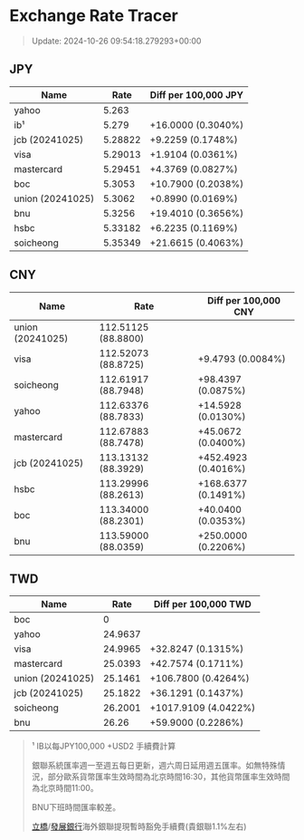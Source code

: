 # Exchange Rate Tracer

> Update: 2024-10-26 09:54:18.279293+00:00

## JPY

| Name             |    Rate | Diff per 100,000 JPY   |
|------------------|---------|------------------------|
| yahoo            | 5.263   |                        |
| ib¹              | 5.279   | +16.0000 (0.3040%)     |
| jcb (20241025)   | 5.28822 | +9.2259 (0.1748%)      |
| visa             | 5.29013 | +1.9104 (0.0361%)      |
| mastercard       | 5.29451 | +4.3769 (0.0827%)      |
| boc              | 5.3053  | +10.7900 (0.2038%)     |
| union (20241025) | 5.3062  | +0.8990 (0.0169%)      |
| bnu              | 5.3256  | +19.4010 (0.3656%)     |
| hsbc             | 5.33182 | +6.2235 (0.1169%)      |
| soicheong        | 5.35349 | +21.6615 (0.4063%)     |

## CNY

| Name             | Rate                | Diff per 100,000 CNY   |
|------------------|---------------------|------------------------|
| union (20241025) | 112.51125	(88.8800) |                        |
| visa             | 112.52073	(88.8725) | +9.4793 (0.0084%)      |
| soicheong        | 112.61917	(88.7948) | +98.4397 (0.0875%)     |
| yahoo            | 112.63376	(88.7833) | +14.5928 (0.0130%)     |
| mastercard       | 112.67883	(88.7478) | +45.0672 (0.0400%)     |
| jcb (20241025)   | 113.13132	(88.3929) | +452.4923 (0.4016%)    |
| hsbc             | 113.29996	(88.2613) | +168.6377 (0.1491%)    |
| boc              | 113.34000	(88.2301) | +40.0400 (0.0353%)     |
| bnu              | 113.59000	(88.0359) | +250.0000 (0.2206%)    |

## TWD

| Name             |    Rate | Diff per 100,000 TWD   |
|------------------|---------|------------------------|
| boc              |  0      |                        |
| yahoo            | 24.9637 |                        |
| visa             | 24.9965 | +32.8247 (0.1315%)     |
| mastercard       | 25.0393 | +42.7574 (0.1711%)     |
| union (20241025) | 25.1461 | +106.7800 (0.4264%)    |
| jcb (20241025)   | 25.1822 | +36.1291 (0.1437%)     |
| soicheong        | 26.2001 | +1017.9109 (4.0422%)   |
| bnu              | 26.26   | +59.9000 (0.2286%)     |


> ¹ IB以每JPY100,000 +USD2 手續費計算
>
> 銀聯系統匯率週一至週五每日更新，週六周日延用週五匯率。如無特殊情況，部分歐系貨幣匯率生效時間為北京時間16:30，其他貨幣匯率生效時間為北京時間11:00。
>
> BNU下班時間匯率較差。
>
> [立橋](https://www.wlbank.com.mo/uploads/ueditor/file/20181211/1544536513900230.pdf)/[發展銀行](https://www.mdb.com.mo/Service_Charges_20230728.pdf)海外銀聯提現暫時豁免手續費(貴銀聯1.1%左右)

